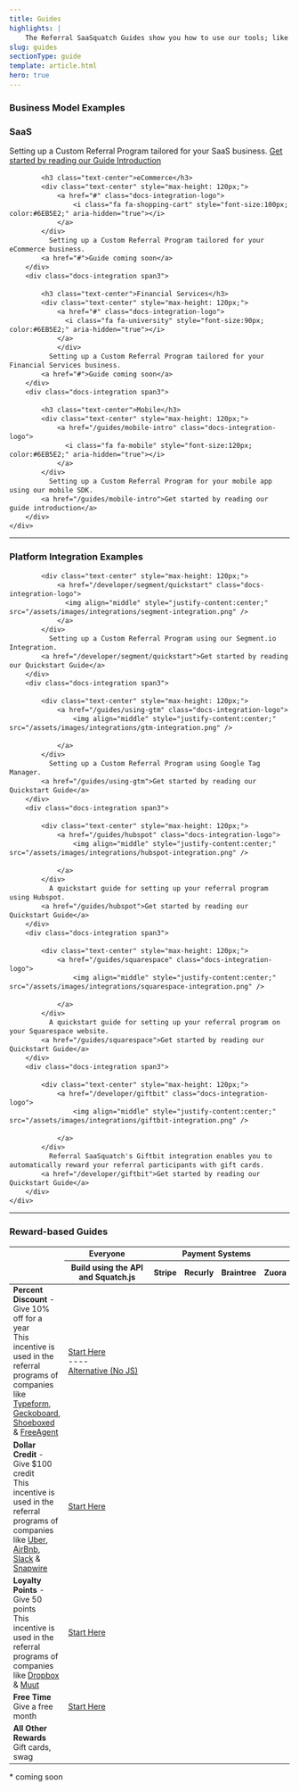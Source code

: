 ```yaml
---
title: Guides
highlights: |
    The Referral SaaSquatch Guides show you how to use our tools; like the payment provider integrations, Rest API, and Squatch.js library, to create your own world-class referral program. 
slug: guides
sectionType: guide
template: article.html
hero: true
---
```


### Business Model Examples

<div class="docs-integrations-list">
   <div class="row-fluid">
        <div class="docs-integration span3">
            <h3 class="text-center">SaaS</h3>
            <div class="text-center" style="max-height: 120px;">
                <a href="/guides/saas-intro" class="docs-integration-logo">
                  <i class="fa fa-cloud" align="middle" style="font-size:100px; justify-content:center; color:#6EB5E2;" aria-hidden="true"></i>
                </a>
            </div>
              Setting up a Custom Referral Program tailored for your SaaS business.
            <a href="/guides/saas-intro">Get started by reading our Guide Introduction</a>
        </div>
        <div class="docs-integration span3">
            
            <h3 class="text-center">eCommerce</h3>
            <div class="text-center" style="max-height: 120px;">
                <a href="#" class="docs-integration-logo">
                    <i class="fa fa-shopping-cart" style="font-size:100px; color:#6EB5E2;" aria-hidden="true"></i>
                </a>
            </div>
              Setting up a Custom Referral Program tailored for your eCommerce business.
            <a href="#">Guide coming soon</a>
        </div>
        <div class="docs-integration span3">
            
            <h3 class="text-center">Financial Services</h3>
            <div class="text-center" style="max-height: 120px;">
                <a href="#" class="docs-integration-logo">
                  <i class="fa fa-university" style="font-size:90px; color:#6EB5E2;" aria-hidden="true"></i>
                </a>
                </div>
              Setting up a Custom Referral Program tailored for your Financial Services business.
            <a href="#">Guide coming soon</a>
        </div>
        <div class="docs-integration span3">
            
            <h3 class="text-center">Mobile</h3>
            <div class="text-center" style="max-height: 120px;">
                <a href="/guides/mobile-intro" class="docs-integration-logo">
                  <i class="fa fa-mobile" style="font-size:120px; color:#6EB5E2;" aria-hidden="true"></i>
                </a>
            </div>
              Setting up a Custom Referral Program for your mobile app using our mobile SDK.
            <a href="/guides/mobile-intro">Get started by reading our guide introduction</a>
        </div>
    </div>
</div>
        

<hr>

### Platform Integration Examples

<div class="docs-integrations-list">
   <div class="row-fluid">
        <div class="docs-integration span3">
            
            <div class="text-center" style="max-height: 120px;">
                <a href="/developer/segment/quickstart" class="docs-integration-logo">
                  <img align="middle" style="justify-content:center;" src="/assets/images/integrations/segment-integration.png" />
                </a>
            </div>
              Setting up a Custom Referral Program using our Segment.io Integration.
            <a href="/developer/segment/quickstart">Get started by reading our Quickstart Guide</a>
        </div>
        <div class="docs-integration span3">
   
            <div class="text-center" style="max-height: 120px;">
                <a href="/guides/using-gtm" class="docs-integration-logo">
                    <img align="middle" style="justify-content:center;" src="/assets/images/integrations/gtm-integration.png" />
                    
                </a>
            </div>
              Setting up a Custom Referral Program using Google Tag Manager.
            <a href="/guides/using-gtm">Get started by reading our Quickstart Guide</a>
        </div>
        <div class="docs-integration span3">
   
            <div class="text-center" style="max-height: 120px;">
                <a href="/guides/hubspot" class="docs-integration-logo">
                    <img align="middle" style="justify-content:center;" src="/assets/images/integrations/hubspot-integration.png" />
                    
                </a>
            </div>
              A quickstart guide for setting up your referral program using Hubspot.
            <a href="/guides/hubspot">Get started by reading our Quickstart Guide</a>
        </div>
        <div class="docs-integration span3">
   
            <div class="text-center" style="max-height: 120px;">
                <a href="/guides/squarespace" class="docs-integration-logo">
                    <img align="middle" style="justify-content:center;" src="/assets/images/integrations/squarespace-integration.png" />
                    
                </a>
            </div>
              A quickstart guide for setting up your referral program on your Squarespace website.
            <a href="/guides/squarespace">Get started by reading our Quickstart Guide</a>
        </div>
        <div class="docs-integration span3">
   
            <div class="text-center" style="max-height: 120px;">
                <a href="/developer/giftbit" class="docs-integration-logo">
                    <img align="middle" style="justify-content:center;" src="/assets/images/integrations/giftbit-integration.png" />
                    
                </a>
            </div>
              Referral SaaSquatch's Giftbit integration enables you to automatically reward your referral participants with gift cards.
            <a href="/developer/giftbit">Get started by reading our Quickstart Guide</a>
        </div>
    </div>
</div>

<hr>

### Reward-based Guides

<table class="table docs-guide-summary">
<colgroup span=1 class="docs-guide-program">
<colgroup span=1 class="docs-guide-api">
<colgroup span=4 class="docs-guide-payments">

<thead>
<tr>
<th></th>
<th>
 Everyone
</th>
<th colspan=4 style="text-align: center; padding-right: 20px;">
<i class="fa fa-cloud"></i> Payment Systems
</th>
<tr>
    <td></td>
    <th><div class="muted" style="min-width: 140px">Build using the API 
    and Squatch.js</div>
    </th>
    <th>Stripe</th>
    <th>Recurly</th>
    <th>Braintree</th>
    <th>Zuora</th>
</tr>
</thead>
<tbody>
<tr>
    <td><strong>Percent Discount</strong> <span class="muted"> - Give 10% off for a year</span>
    <div class="muted">
    This incentive is used in the referral programs of companies like <a href="http://www.typeform.com/">Typeform</a>, <a href="https://www.geckoboard.com/">Geckoboard</a>, <a href="https://www.shoeboxed.com/">Shoeboxed</a>
    &amp; <a href="http://www.freeagent.com/">FreeAgent</a></div>
    </td>
    <td>
     <a href="/guides/percent-discount"><i class="fa fa-2x fa-book"></i> Start Here</a><br/>
     ----<br/>
     <a href="/guides/percent-discount-nojs" ><i class="fa fa-book"></i> Alternative (No JS)</a>
    </td>
    <td><a href="/developer/stripe"><i class="fa fa-2x fa-book"></i></a></td>
    <td><a href="/developer/recurly"><i class="fa fa-2x fa-book"></i></a></td>
    <td><a href="/braintree"><i class="fa fa-2x fa-book"></i></a></td>
    <td><a href="/zuora"><i class="fa fa-2x fa-book"></i></a></td>
</tr>
<tr>
    <td><strong>Dollar Credit</strong> <span class="muted"> - Give $100 credit</span>
    <div class="muted">This incentive is used in the referral programs of companies like 
     <a href="https://www.uber.com/">Uber</a>, <a href="https://www.airbnb.ca/">AirBnb</a>, <a href="https://slack.com/">Slack</a> &amp; <a href="https://www.snapwi.re/">Snapwire</a></div>
    </td>
    <td><a href="/guides/dollar-credit"><i class="fa fa-2x fa-book"></i> Start Here</a></td>
    <td><a href="/developer/stripe/#Dollar-Credit-Rewards"><i class="fa fa-2x fa-book"></i></a></td>
    <td><a href="/developer/recurly/#Dollar-Credit-Rewards"><i class="fa fa-2x fa-book"></i></a></td>
    <td><i class="fa fa-2x fa-circle"></i></td>
    <td><a href="/zuora"><i class="fa fa-2x fa-book"></i></a></td>
</tr>
<tr>
    <td><strong>Loyalty Points</strong> <span class="muted"> - Give 50 points</span>
    <div class="muted">This incentive is used in the referral programs of companies like <a href="https://www.dropbox.com/">Dropbox</a> &amp; <a href="https://muut.com/">Muut</a></div>
    </td>
    <td><a href="/guides/point-reward"><i class="fa fa-2x fa-book"></i> Start Here</a></td>
    <td><a href="/developer/stripe/#Arbitrary-Rewards"><i class="fa fa-2x fa-book"></i></a></td>
    <td><a href="/developer/recurly/#Arbitrary-Rewards"><i class="fa fa-2x fa-book"></i></a></td>
    <td><i class="fa fa-2x fa-circle"></i></td>
    <td><a href="/zuora"><i class="fa fa-2x fa-book"></i></a></td>
</tr>
<tr>
    <td><strong>Free Time</strong>
    <div class="muted">Give a free month</div>
    </td>
    <td><a href="/guides/time-reward"><i class="fa fa-2x fa-book"></i> Start Here</a></td>
    <td><a href="/developer/stripe/#Arbitrary-Rewards"><i class="fa fa-2x fa-book"></i></a></td>
    <td><a href="/developer/recurly/#Arbitrary-Rewards"><i class="fa fa-2x fa-book"></i></a></td>
    <td><i class="fa fa-2x fa-circle"></i></td>
    <td><a href="/zuora"><i class="fa fa-2x fa-book"></i></a></td>
</tr>
<tr>
    <td><strong>All Other Rewards</strong>
    <div class="muted">Gift cards, swag</div>
    </td>
    <td><i class="fa fa-3x fa-book fa-grey"></i></td>
    <td><a href="/developer/stripe/#Arbitrary-Rewards"><i class="fa fa-2x fa-book"></i></a></td>
    <td><a href="/developer/recurly/#Arbitrary-Rewards"><i class="fa fa-2x fa-book"></i></a></td>
    <td><i class="fa fa-2x fa-circle"></i></td>
    <td><a href="/zuora"><i class="fa fa-2x fa-book"></i></a></td>
</tr>
</tbody>
</table>


<p class="muted">* <i class="fa fa-book"></i> coming soon</p>